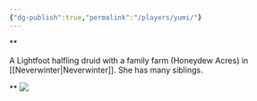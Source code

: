 ```yaml
---
{"dg-publish":true,"permalink":"/players/yumi/"}
---
```


**

A Lightfoot halfling druid with a family farm (Honeydew Acres) in [[Neverwinter\|Neverwinter]].
She has many siblings.

**
**![](https://lh7-rt.googleusercontent.com/docsz/AD_4nXdjMuJqEjweGGKJ-LAvBv0zed5bX9ylOQCHYJ779-QO03LbK9Gj3LgvZCJq8O2Pbiocmu26S06jszJ4XtThBYacwJuwuAFhqlU3M6_4b0yOnznB8-I3mGK30UYP-kb44tUcsURg_Spu0V3JmW6GyVtb9a4M?key=moUHlwcyxT8TMCMysvMF1Q)**
**![]()**